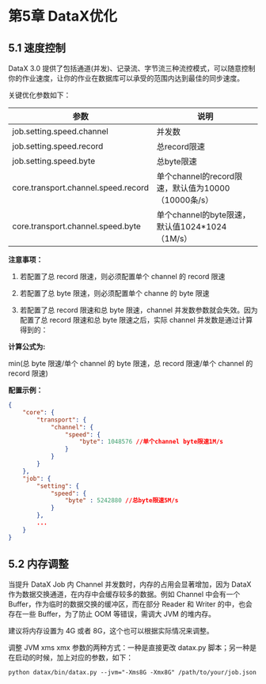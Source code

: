 # 第5章 DataX优化

## 5.1 速度控制

DataX 3.0 提供了包括通道(并发)、记录流、字节流三种流控模式，可以随意控制你的作业速度，让你的作业在数据库可以承受的范围内达到最佳的同步速度。

关键优化参数如下：

| 参数                                | 说明                                      |
| --------------------------------------------- | --------------------------------------------------- |
| job.setting.speed.channel           | 并发数                                              |
| job.setting.speed.record            | 总record限速                                        |
| job.setting.speed.byte              | 总byte限速                                          |
| core.transport.channel.speed.record | 单个channel的record限速，默认值为10000（10000条/s） |
| core.transport.channel.speed.byte   | 单个channel的byte限速，默认值1024*1024（1M/s）      |

**注意事项：**

1. 若配置了总 record 限速，则必须配置单个 channel 的 record 限速

2. 若配置了总 byte 限速，则必须配置单个 channe 的 byte 限速

3. 若配置了总 record 限速和总 byte 限速，channel 并发数参数就会失效。因为配置了总 record 限速和总 byte 限速之后，实际 channel 并发数是通过计算得到的：

**计算公式为:**

min(总 byte 限速/单个 channel 的 byte 限速，总 record 限速/单个 channel 的 record 限速)

**配置示例：**

```json
{
    "core": {
        "transport": {
            "channel": {
                "speed": {
                    "byte": 1048576 //单个channel byte限速1M/s
                }
            }
        }
    },
    "job": {
        "setting": {
            "speed": {
                "byte" : 5242880 //总byte限速5M/s
            }
        },
        ...
    }
}
```

## 5.2 内存调整

当提升 DataX Job 内 Channel 并发数时，内存的占用会显著增加，因为 DataX 作为数据交换通道，在内存中会缓存较多的数据。例如 Channel 中会有一个 Buffer，作为临时的数据交换的缓冲区，而在部分 Reader 和 Writer 的中，也会存在一些 Buffer，为了防止 OOM 等错误，需调大 JVM 的堆内存。

建议将内存设置为 4G 或者 8G，这个也可以根据实际情况来调整。

调整 JVM xms xmx 参数的两种方式：一种是直接更改 datax.py 脚本；另一种是在启动的时候，加上对应的参数，如下：

```shell
python datax/bin/datax.py --jvm="-Xms8G -Xmx8G" /path/to/your/job.json
```

